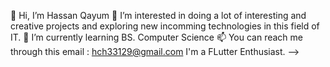 👋 Hi, I’m Hassan Qayum
👀 I’m interested in doing a lot of interesting and creative projects and exploring new incomming technologies in this field of IT.
🌱 I’m currently learning BS. Computer Science
📫 You can reach me through this email : hch33129@gmail.com
I'm a FLutter Enthusiast.
-->
